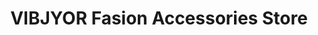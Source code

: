 ---
title: "VIBJYOR Fasion Accessories Store"
url: /puthencruz/vibjyor-fasion-accessories-store/
shop: Kleidung
---
